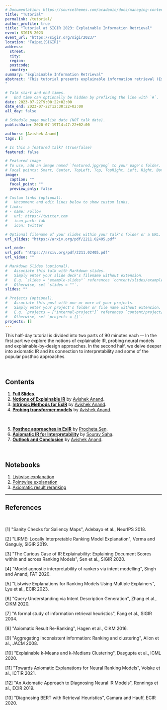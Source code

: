 ```yaml
---
# Documentation: https://sourcethemes.com/academic/docs/managing-content/
title: "Tutorial"
permalink: /tutorial/
author_profile: true
title: "Tutorial at SIGIR 2023: Explainable Information Retrieval"
event: SIGIR 2023
event_url: "https://sigir.org/sigir2023/"
location: "Taipei(SIGIR)"
address:
  street:
  city:
  region:
  postcode:
  country:
summary: "Explainable Information Retrieval"
abstract: "This tutorial presents explainable information retrieval (ExIR), an emerging area focused on fostering responsible and trustworthy deployment of machine learning systems in the context of information retrieval. As the field has rapidly evolved in the past 4-5 years, numerous approaches have been proposed that focus on different access modes, stakeholders, and model development stages. This tutorial aims to introduce IR-centric notions, classification, and evaluation styles in ExIR, while focusing on IR-specific tasks such as ranking, text classification, and learning-to-rank systems. We will delve into method families and their adaptations to IR, extensively covering post-hoc methods, axiomatic and probing approaches, and recent advances in interpretability-by-design approaches. We will also discuss ExIR applications for different stakeholders, such as researchers, practitioners, and end-users, in contexts like web search, patent and legal search, and high-stakes decision-making tasks. To facilitate practical understanding, we will provide a hands-on session on applying ExIR methods, reducing the entry barrier for students, researchers, and practitioners alike.
"

# Talk start and end times.
#   End time can optionally be hidden by prefixing the line with `#`.
date: 2023-07-22T9:00:22+02:00
date_end: 2023-07-22T12:30:22+02:00
all_day: false

# Schedule page publish date (NOT talk date).
publishDate: 2020-07-19T14:47:22+02:00

authors: [Avishek Anand]
tags: []

# Is this a featured talk? (true/false)
featured: false

# Featured image
# To use, add an image named `featured.jpg/png` to your page's folder.
# Focal points: Smart, Center, TopLeft, Top, TopRight, Left, Right, BottomLeft, Bottom, BottomRight.
image:
  caption: ""
  focal_point: ""
  preview_only: false

# Custom links (optional).
#   Uncomment and edit lines below to show custom links.
# links:
# - name: Follow
#   url: https://twitter.com
#   icon_pack: fab
#   icon: twitter

# Optional filename of your slides within your talk's folder or a URL.
url_slides: "https://arxiv.org/pdf/2211.02405.pdf"

url_code:
url_pdf: "https://arxiv.org/pdf/2211.02405.pdf"
url_video: ""

# Markdown Slides (optional).
#   Associate this talk with Markdown slides.
#   Simply enter your slide deck's filename without extension.
#   E.g. `slides = "example-slides"` references `content/slides/example-slides.md`.
#   Otherwise, set `slides = ""`.
slides: ""

# Projects (optional).
#   Associate this post with one or more of your projects.
#   Simply enter your project's folder or file name without extension.
#   E.g. `projects = ["internal-project"]` references `content/project/deep-learning/index.md`.
#   Otherwise, set `projects = []`.
projects: []
---
```

This half-day tutorial is divided into two parts of 90 minutes each -- In the first part we explore the notions of explainable IR, probing neural models and explainable-by-design approaches. In the second half, we delve deeper into axiomatic IR and its connection to interpretability and some of the popular posthoc approaches. 

<br>

## Contents

 1. **[Full Slides](https://shorturl.at/fhrDH)**. 
 2. **[Notions of Explainable IR](https://shorturl.at/apHJ8)** by [Avishek Anand](http://www.avishekanand.com). 
 3. **[Intrinsic Methods for ExIR](https://shorturl.at/dnrGW)** by [Avishek Anand](http://www.avishekanand.com). 
 4. **[Probing transformer models](https://shorturl.at/dnrGW)** by [Avishek Anand](http://www.avishekanand.com).
 
 <br>    

 5. **[Posthoc approaches in ExIR](https://shorturl.at/pyBM1)** by [Procheta Sen](https://procheta.github.io/sprocheta/).
 6. **[Axiomatic IR for Interpretability](https://shorturl.at/hzKR8)** by [Sourav Saha](https://souravsaha.github.io).
 7. **[Outlook and Conclusion](https://shorturl.at/biK03)** by [Avishek Anand](https://www.avishekanand.com).

<br>

## Notebooks

1. [Listwise explanation](https://www.dropbox.com/scl/fi/58i4p3q39yr4l1z5xrds1/demo_1_intent_rerank.html?rlkey=i4q2103pvvcqr2yinjs8lb863&dl=0)
2. [Pointwise explanation](https://www.dropbox.com/scl/fi/wyvea8721ns6ag64k4s10/demo_2_exs_rerank.html?rlkey=mhlrq0rwnsh8y9v7g733voni3&dl=0)
3. [Axiomatic result reranking](https://www.dropbox.com/scl/fi/lyb9l4ufnvlq9pfuhc6fk/demo_3_axiomatic.html?rlkey=qbaooi04fgyg1dd3ixx6ax4hv&dl=0)
   
---
## References

<br>

[1] "Sanity Checks for Saliency Maps", Adebayo et al., NeurIPS 2018. 

[2] "LIRME: Locally Interpretable Ranking Model Explanation", Verma and Ganguly, SIGIR 2019.

[3] "The Curious Case of IR Explainability: Explaining Document Scores
within and across Ranking Models", Sen et al., SIGIR 2020.

[4] "Model agnostic interpretability of rankers via intent modelling", Singh and Anand, FAT 2020.

[5] "Listwise Explanations for Ranking Models Using Multiple Explainers", Lyu et al., ECIR 2023.

[6] "Query Understanding via Intent Description Generation", Zhang et al., CIKM 2020.

[7] "A formal study of information retrieval heuristics", Fang et al., SIGIR 2004.

[8] "Axiomatic Result Re-Ranking", Hagen et al., CIKM 2016.

[9] "Aggregating inconsistent information: Ranking and clustering", Ailon et al., JACM 2008.

[10] "Explainable k-Means and k-Medians Clustering", Dasgupta et al., ICML 2020.

[11] "Towards Axiomatic Explanations for Neural Ranking Models", Volske et al., ICTIR 2021.

[12] "An Axiomatic Approach to Diagnosing Neural IR Models", Rennings et al., ECIR 2019.

[13] "Diagnosing BERT with Retrieval Heuristics", Camara and Hauff, ECIR 2020.








